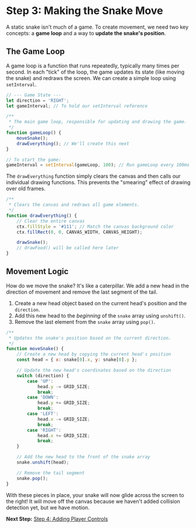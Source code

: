
# Step 3: Making the Snake Move

A static snake isn't much of a game. To create movement, we need two key concepts: a **game loop** and a way to **update the snake's position**.

## The Game Loop

A game loop is a function that runs repeatedly, typically many times per second. In each "tick" of the loop, the game updates its state (like moving the snake) and redraws the screen. We can create a simple loop using `setInterval`.

```javascript
// --- Game State ---
let direction = 'RIGHT';
let gameInterval; // To hold our setInterval reference

/**
 * The main game loop, responsible for updating and drawing the game.
 */
function gameLoop() {
    moveSnake();
    drawEverything(); // We'll create this next
}

// To start the game:
gameInterval = setInterval(gameLoop, 100); // Run gameLoop every 100ms
```

The `drawEverything` function simply clears the canvas and then calls our individual drawing functions. This prevents the "smearing" effect of drawing over old frames.

```javascript
/**
 * Clears the canvas and redraws all game elements.
 */
function drawEverything() {
    // Clear the entire canvas
    ctx.fillStyle = '#111'; // Match the canvas background color
    ctx.fillRect(0, 0, CANVAS_WIDTH, CANVAS_HEIGHT);

    drawSnake();
    // drawFood() will be called here later
}
```

## Movement Logic

How do we move the snake? It's like a caterpillar. We add a new head in the direction of movement and remove the last segment of the tail.

1.  Create a new head object based on the current head's position and the `direction`.
2.  Add this new head to the *beginning* of the `snake` array using `unshift()`.
3.  Remove the last element from the `snake` array using `pop()`.

```javascript
/**
 * Updates the snake's position based on the current direction.
 */
function moveSnake() {
    // Create a new head by copying the current head's position
    const head = { x: snake[0].x, y: snake[0].y };

    // Update the new head's coordinates based on the direction
    switch (direction) {
        case 'UP':
            head.y -= GRID_SIZE;
            break;
        case 'DOWN':
            head.y += GRID_SIZE;
            break;
        case 'LEFT':
            head.x -= GRID_SIZE;
            break;
        case 'RIGHT':
            head.x += GRID_SIZE;
            break;
    }

    // Add the new head to the front of the snake array
    snake.unshift(head);

    // Remove the tail segment
    snake.pop();
}
```
With these pieces in place, your snake will now glide across the screen to the right! It will move off the canvas because we haven't added collision detection yet, but we have motion.

**Next Step:** [Step 4: Adding Player Controls](./step4-controls.md)
